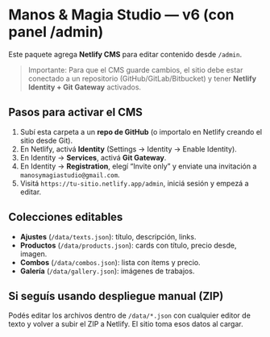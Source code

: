 # Manos & Magia Studio — v6 (con panel /admin)

Este paquete agrega **Netlify CMS** para editar contenido desde `/admin`.
> Importante: Para que el CMS guarde cambios, el sitio debe estar conectado a un repositorio (GitHub/GitLab/Bitbucket) y tener **Netlify Identity + Git Gateway** activados.

## Pasos para activar el CMS
1. Subí esta carpeta a un **repo de GitHub** (o importalo en Netlify creando el sitio desde Git).
2. En Netlify, activá **Identity** (Settings → Identity → Enable Identity).
3. En Identity → **Services**, activá **Git Gateway**.
4. En Identity → **Registration**, elegí “Invite only” y enviate una invitación a `manosymagiastudio@gmail.com`.
5. Visitá `https://tu-sitio.netlify.app/admin`, iniciá sesión y empezá a editar.

## Colecciones editables
- **Ajustes** (`/data/texts.json`): título, descripción, links.
- **Productos** (`/data/products.json`): cards con título, precio desde, imagen.
- **Combos** (`/data/combos.json`): lista con ítems y precio.
- **Galería** (`/data/gallery.json`): imágenes de trabajos.

## Si seguís usando despliegue manual (ZIP)
Podés editar los archivos dentro de `/data/*.json` con cualquier editor de texto y volver a subir el ZIP a Netlify. El sitio toma esos datos al cargar.
